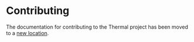 # Contributing

The documentation for contributing to the Thermal project has been moved to a [new location](https://thermal.codecarrot.net/docs/how-to-contribute).
